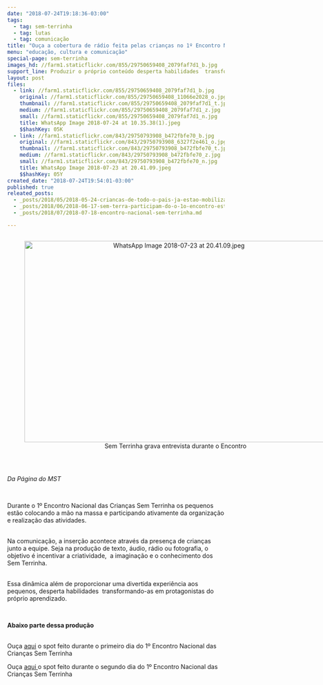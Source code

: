 ```yaml
---
date: "2018-07-24T19:18:36-03:00"
tags:
  - tag: sem-terrinha
  - tag: lutas
  - tag: comunicação
title: "Ouça a cobertura de rádio feita pelas crianças no 1º Encontro Nacional das Crianças Sem Terrinha "
menu: "educação, cultura e comunicação"
special-page: sem-terrinha
images_hd: //farm1.staticflickr.com/855/29750659408_2079faf7d1_b.jpg
support_line: Produzir o próprio conteúdo desperta habilidades  transforma os pequenos em protagonistas do próprio aprendizado
layout: post
files:
  - link: //farm1.staticflickr.com/855/29750659408_2079faf7d1_b.jpg
    original: //farm1.staticflickr.com/855/29750659408_11066e2028_o.jpg
    thumbnail: //farm1.staticflickr.com/855/29750659408_2079faf7d1_t.jpg
    medium: //farm1.staticflickr.com/855/29750659408_2079faf7d1_z.jpg
    small: //farm1.staticflickr.com/855/29750659408_2079faf7d1_n.jpg
    title: WhatsApp Image 2018-07-24 at 10.35.38(1).jpeg
    $$hashKey: 05K
  - link: //farm1.staticflickr.com/843/29750793908_b472fbfe70_b.jpg
    original: //farm1.staticflickr.com/843/29750793908_6327f2e461_o.jpg
    thumbnail: //farm1.staticflickr.com/843/29750793908_b472fbfe70_t.jpg
    medium: //farm1.staticflickr.com/843/29750793908_b472fbfe70_z.jpg
    small: //farm1.staticflickr.com/843/29750793908_b472fbfe70_n.jpg
    title: WhatsApp Image 2018-07-23 at 20.41.09.jpeg
    $$hashKey: 05Y
created_date: "2018-07-24T19:54:01-03:00"
published: true
releated_posts:
  - _posts/2018/05/2018-05-24-criancas-de-todo-o-pais-ja-estao-mobilizadas-para-o-i-encontro-nacional-das-criancas-sem-terrinha.md
  - _posts/2018/06/2018-06-17-sem-terra-participam-do-o-1o-encontro-estadual-das-radios-livres-do-mst.md
  - _posts/2018/07/2018-07-18-encontro-nacional-sem-terrinha.md

---
```

<div style="text-align:center">
<figure class="image" style="display:inline-block"><img alt="WhatsApp Image 2018-07-23 at 20.41.09.jpeg" height="466" src="//farm1.staticflickr.com/843/29750793908_b472fbfe70_b.jpg" width="700" />
<figcaption>Sem Terrinha grava entrevista durante o Encontro</figcaption>
</figure>
</div>

<p>&nbsp;</p>

<p><em>Da P&aacute;gina do MST </em></p>

<p>&nbsp;</p>

<p>Durante o 1&ordm; Encontro Nacional das Crian&ccedil;as Sem Terrinha os pequenos est&atilde;o colocando a m&atilde;o na massa e participando ativamente da organiza&ccedil;&atilde;o e realiza&ccedil;&atilde;o das atividades.</p>

<p><br />
Na comunica&ccedil;&atilde;o, a inser&ccedil;&atilde;o acontece atrav&eacute;s da presen&ccedil;a de crian&ccedil;as junto a equipe. Seja na produ&ccedil;&atilde;o de texto, &aacute;udio, r&aacute;dio ou fotografia, o objetivo &eacute; incentivar a criatividade,&nbsp; a imagina&ccedil;&atilde;o e o conhecimento dos Sem Terrinha.</p>

<p><br />
Essa din&acirc;mica al&eacute;m de proporcionar uma divertida experi&ecirc;ncia aos pequenos, desperta habilidades&nbsp; transformando-as em protagonistas do pr&oacute;prio aprendizado.</p>

<p>&nbsp;</p>

<p><strong>Abaixo parte dessa produ&ccedil;&atilde;o</strong></p>

<p><br />
Ou&ccedil;a <a href="https://soundcloud.com/movimento-sem-terra/primeiro-encontro-nacional-das-criancas-sem-terrinha">aqui</a> o spot feito durante o primeiro dia do 1&ordm; Encontro Nacional das Crian&ccedil;as Sem Terrinha</p>

<p>Ou&ccedil;a <a href="https://soundcloud.com/movimento-sem-terra/1-encontro-nacional-das-criancas-sem-terrinha-dia-2">aqui </a>o spot feito durante o segundo dia do 1&ordm; Encontro Nacional das Crian&ccedil;as Sem Terrinha</p>
